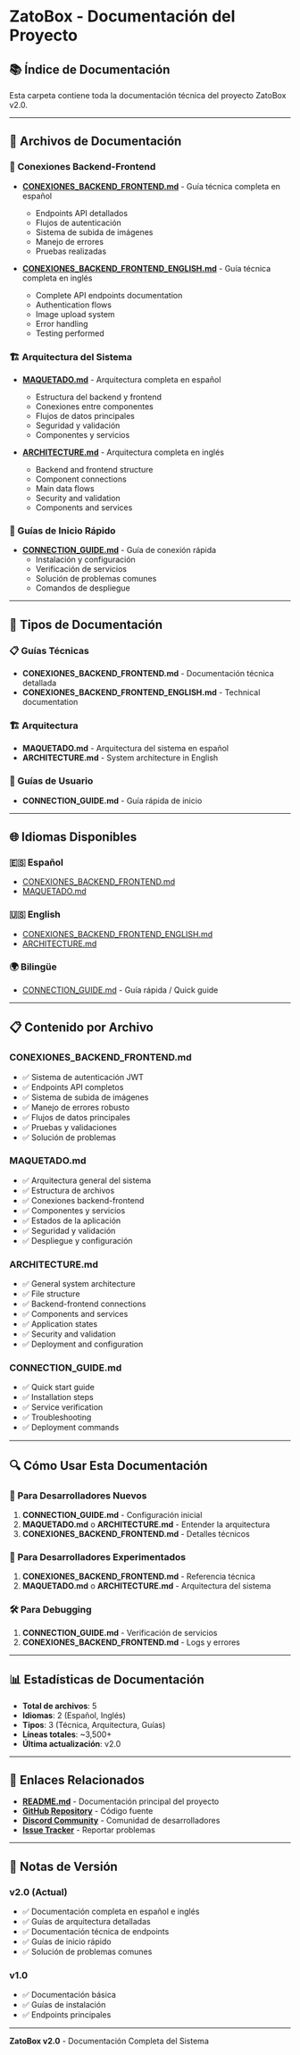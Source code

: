 # ZatoBox - Documentación del Proyecto

## 📚 Índice de Documentación

Esta carpeta contiene toda la documentación técnica del proyecto ZatoBox v2.0.

---

## 📖 Archivos de Documentación

### 🔗 Conexiones Backend-Frontend
- **[CONEXIONES_BACKEND_FRONTEND.md](CONEXIONES_BACKEND_FRONTEND.md)** - Guía técnica completa en español
  - Endpoints API detallados
  - Flujos de autenticación
  - Sistema de subida de imágenes
  - Manejo de errores
  - Pruebas realizadas

- **[CONEXIONES_BACKEND_FRONTEND_ENGLISH.md](CONEXIONES_BACKEND_FRONTEND_ENGLISH.md)** - Guía técnica completa en inglés
  - Complete API endpoints documentation
  - Authentication flows
  - Image upload system
  - Error handling
  - Testing performed

### 🏗️ Arquitectura del Sistema
- **[MAQUETADO.md](MAQUETADO.md)** - Arquitectura completa en español
  - Estructura del backend y frontend
  - Conexiones entre componentes
  - Flujos de datos principales
  - Seguridad y validación
  - Componentes y servicios

- **[ARCHITECTURE.md](ARCHITECTURE.md)** - Arquitectura completa en inglés
  - Backend and frontend structure
  - Component connections
  - Main data flows
  - Security and validation
  - Components and services

### 🚀 Guías de Inicio Rápido
- **[CONNECTION_GUIDE.md](CONNECTION_GUIDE.md)** - Guía de conexión rápida
  - Instalación y configuración
  - Verificación de servicios
  - Solución de problemas comunes
  - Comandos de despliegue

---

## 🎯 Tipos de Documentación

### 📋 Guías Técnicas
- **CONEXIONES_BACKEND_FRONTEND.md** - Documentación técnica detallada
- **CONEXIONES_BACKEND_FRONTEND_ENGLISH.md** - Technical documentation

### 🏗️ Arquitectura
- **MAQUETADO.md** - Arquitectura del sistema en español
- **ARCHITECTURE.md** - System architecture in English

### 🚀 Guías de Usuario
- **CONNECTION_GUIDE.md** - Guía rápida de inicio

---

## 🌐 Idiomas Disponibles

### 🇪🇸 Español
- [CONEXIONES_BACKEND_FRONTEND.md](CONEXIONES_BACKEND_FRONTEND.md)
- [MAQUETADO.md](MAQUETADO.md)

### 🇺🇸 English
- [CONEXIONES_BACKEND_FRONTEND_ENGLISH.md](CONEXIONES_BACKEND_FRONTEND_ENGLISH.md)
- [ARCHITECTURE.md](ARCHITECTURE.md)

### 🌍 Bilingüe
- [CONNECTION_GUIDE.md](CONNECTION_GUIDE.md) - Guía rápida / Quick guide

---

## 📋 Contenido por Archivo

### CONEXIONES_BACKEND_FRONTEND.md
- ✅ Sistema de autenticación JWT
- ✅ Endpoints API completos
- ✅ Sistema de subida de imágenes
- ✅ Manejo de errores robusto
- ✅ Flujos de datos principales
- ✅ Pruebas y validaciones
- ✅ Solución de problemas

### MAQUETADO.md
- ✅ Arquitectura general del sistema
- ✅ Estructura de archivos
- ✅ Conexiones backend-frontend
- ✅ Componentes y servicios
- ✅ Estados de la aplicación
- ✅ Seguridad y validación
- ✅ Despliegue y configuración

### ARCHITECTURE.md
- ✅ General system architecture
- ✅ File structure
- ✅ Backend-frontend connections
- ✅ Components and services
- ✅ Application states
- ✅ Security and validation
- ✅ Deployment and configuration

### CONNECTION_GUIDE.md
- ✅ Quick start guide
- ✅ Installation steps
- ✅ Service verification
- ✅ Troubleshooting
- ✅ Deployment commands

---

## 🔍 Cómo Usar Esta Documentación

### 🚀 Para Desarrolladores Nuevos
1. **CONNECTION_GUIDE.md** - Configuración inicial
2. **MAQUETADO.md** o **ARCHITECTURE.md** - Entender la arquitectura
3. **CONEXIONES_BACKEND_FRONTEND.md** - Detalles técnicos

### 🔧 Para Desarrolladores Experimentados
1. **CONEXIONES_BACKEND_FRONTEND.md** - Referencia técnica
2. **MAQUETADO.md** o **ARCHITECTURE.md** - Arquitectura del sistema

### 🛠️ Para Debugging
1. **CONNECTION_GUIDE.md** - Verificación de servicios
2. **CONEXIONES_BACKEND_FRONTEND.md** - Logs y errores

---

## 📊 Estadísticas de Documentación

- **Total de archivos**: 5
- **Idiomas**: 2 (Español, Inglés)
- **Tipos**: 3 (Técnica, Arquitectura, Guías)
- **Líneas totales**: ~3,500+
- **Última actualización**: v2.0

---

## 🔗 Enlaces Relacionados

- **[README.md](../README.md)** - Documentación principal del proyecto
- **[GitHub Repository](https://github.com/ZatoBox/main)** - Código fuente
- **[Discord Community](https://discord.gg/2zUVsv9aMF)** - Comunidad de desarrolladores
- **[Issue Tracker](https://github.com/ZatoBox/main/issues)** - Reportar problemas

---

## 📝 Notas de Versión

### v2.0 (Actual)
- ✅ Documentación completa en español e inglés
- ✅ Guías de arquitectura detalladas
- ✅ Documentación técnica de endpoints
- ✅ Guías de inicio rápido
- ✅ Solución de problemas comunes

### v1.0
- ✅ Documentación básica
- ✅ Guías de instalación
- ✅ Endpoints principales

---

**ZatoBox v2.0** - Documentación Completa del Sistema 